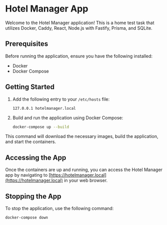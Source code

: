 # Hotel Manager App

Welcome to the Hotel Manager application! This is a home test task that utilizes Docker, Caddy, React, Node.js with Fastify, Prisma, and SQLite.

## Prerequisites

Before running the application, ensure you have the following installed:

- Docker
- Docker Compose

## Getting Started

1. Add the following entry to your `/etc/hosts` file:

    ```plaintext
    127.0.0.1 hotelmanager.local
    ```

2. Build and run the application using Docker Compose:

    ```bash
    docker-compose up --build
    ```

This command will download the necessary images, build the application, and start the containers.

## Accessing the App

Once the containers are up and running, you can access the Hotel Manager app by navigating to [https://hotelmanager.local](https://hotelmanager.local) in your web browser.

## Stopping the App

To stop the application, use the following command:

```bash
docker-compose down
